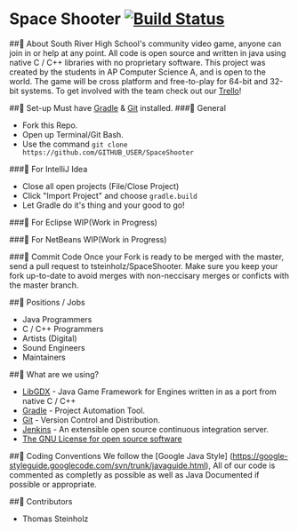 # Space Shooter [![Build Status](https://javabilities.com/jenkins/job/Space%20Shooter/badge/icon)](https://javabilities.com/jenkins/job/Space%20Shooter/)



## About
South River High School's community video game, anyone can join in or help at any point. All code is open source and written in java using native C / C++ libraries with no proprietary software. This project was created by the students in AP Computer Science A, and is open to the world. The game will be cross platform and free-to-play for 64-bit and 32-bit systems. To get involved with the team check out our [Trello](https://trello.com/b/CObQDpC8/space-shooter)!



## Set-up
Must have [Gradle](https://gradle.org/) & [Git](http://git-scm.com/) installed.
### General
* Fork this Repo.
* Open up Terminal/Git Bash.
* Use the command `git clone https://github.com/GITHUB_USER/SpaceShooter`

### For IntelliJ Idea
* Close all open projects (File/Close Project)
* Click "Import Project" and choose `gradle.build`
* Let Gradle do it's thing and your good to go!

### For Eclipse
WIP(Work in Progress)

### For NetBeans
WIP(Work in Progress)

### Commit Code
Once your Fork is ready to be merged with the master, send a pull request to tsteinholz/SpaceShooter. Make sure you keep your fork up-to-date to avoid merges with non-neccisary merges or conficts with the master branch.



## Positions / Jobs
* Java Programmers
* C / C++ Programmers
* Artists (Digital)
* Sound Engineers
* Maintainers



## What are we using?
* [LibGDX](http://libgdx.badlogicgames.com/) - Java Game Framework for Engines written in as a port from native C / C++
* [Gradle](https://gradle.org/) - Project Automation Tool.
* [Git](http://git-scm.com/) - Version Control and Distribution.
* [Jenkins](https://jenkins-ci.org/) - An extensible open source continuous integration server.
* [The GNU License for open source software](https://www.gnu.org/)



## Coding Conventions
We follow the [Google Java Style] (https://google-styleguide.googlecode.com/svn/trunk/javaguide.html), All of our code is commented as completly as possible as well as Java Documented if possible or appropriate.



## Contributors
* Thomas Steinholz
